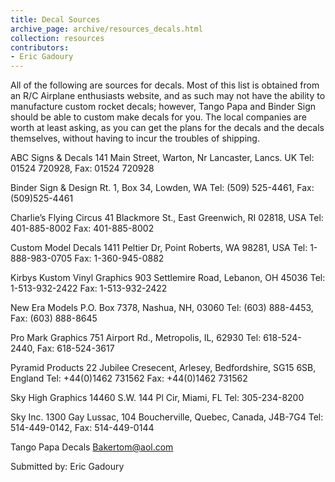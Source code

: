 ```yaml
---
title: Decal Sources
archive_page: archive/resources_decals.html
collection: resources
contributors:
- Eric Gadoury
---
```

All of the following are sources for decals. Most of this list is obtained from an R/C Airplane enthusiasts website, and as such may not have the ability to manufacture custom rocket decals; however, Tango Papa and Binder Sign should be able to custom make decals for you. The local companies are worth at least asking, as you can get the plans for the decals and the decals themselves, without having to incur the troubles of shipping.

ABC Signs & Decals 141 Main Street, Warton, Nr Lancaster, Lancs. UK Tel: 01524 720928, Fax: 01524 720928

Binder Sign & Design Rt. 1, Box 34, Lowden, WA Tel: (509) 525-4461, Fax: (509)525-4461

Charlie’s Flying Circus 41 Blackmore St., East Greenwich, RI 02818, USA Tel: 401-885-8002 Fax: 401-885-8002

Custom Model Decals 1411 Peltier Dr, Point Roberts, WA 98281, USA Tel: 1-888-983-0705 Fax: 1-360-945-0882

Kirbys Kustom Vinyl Graphics 903 Settlemire Road, Lebanon, OH 45036 Tel: 1-513-932-2422 Fax: 1-513-932-2422

New Era Models P.O. Box 7378, Nashua, NH, 03060 Tel: (603) 888-4453, Fax: (603) 888-8645

Pro Mark Graphics 751 Airport Rd., Metropolis, IL, 62930 Tel: 618-524-2440, Fax: 618-524-3617

Pyramid Products 22 Jubilee Cresecent, Arlesey, Bedfordshire, SG15 6SB, England Tel: +44(0)1462 731562 Fax: +44(0)1462 731562

Sky High Graphics 14460 S.W. 144 Pl Cir, Miami, FL Tel: 305-234-8200

Sky Inc. 1300 Gay Lussac, 104 Boucherville, Quebec, Canada, J4B-7G4 Tel: 514-449-0142, Fax: 514-449-0144

Tango Papa Decals [Bakertom@aol.com](mailto:Bakertom@aol.com)

Submitted by: Eric Gadoury

